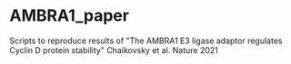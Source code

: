 # AMBRA1_paper
Scripts to reproduce results of "The AMBRA1 E3 ligase adaptor regulates Cyclin D protein stability" Chaikovsky et al. Nature 2021
